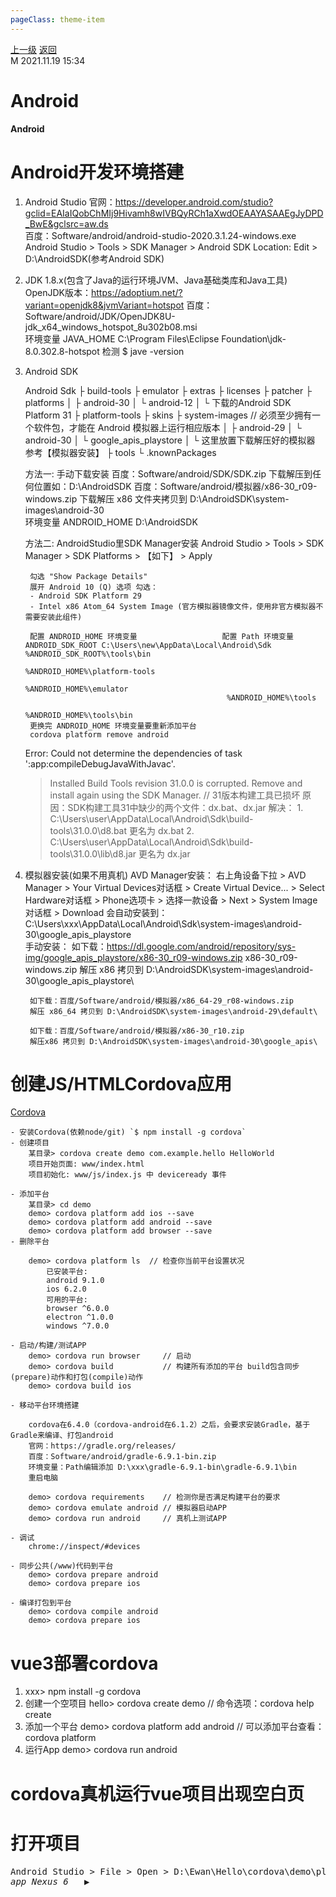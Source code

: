 ```yaml
---
pageClass: theme-item
---
```

<div class="extend-header">
    <div class="info">
        <div class="record">
            <a class="back" href="./">上一级</a>
            <a class="back" href="./">返回</a>
        </div>        
        <div class="mini">
            <span>M 2021.11.19 15:34</span>
        </div>
    </div>
    <div class="content"></div>
</div>
<div class="content-header">
<h1>Android</h1><strong>Android</strong>
</div>
<div class="static-content">



# Android开发环境搭建
1. Android Studio
    官网：https://developer.android.com/studio?gclid=EAIaIQobChMIj9Hivamh8wIVBQyRCh1aXwdOEAAYASAAEgJyDPD_BwE&gclsrc=aw.ds  
    百度：Software/android/android-studio-2020.3.1.24-windows.exe
    Android Studio > Tools > SDK Manager > Android SDK Location: Edit > D:\AndroidSDK(参考Android SDK)

2. JDK 1.8.x(包含了Java的运行环境JVM、Java基础类库和Java工具)
    OpenJDK版本：https://adoptium.net/?variant=openjdk8&jvmVariant=hotspot 
    百度：Software/android/JDK/OpenJDK8U-jdk_x64_windows_hotspot_8u302b08.msi        
    环境变量 JAVA_HOME  C:\Program Files\Eclipse Foundation\jdk-8.0.302.8-hotspot
    检测 $ jave -version

3. Android SDK

    Android Sdk
    ├ build-tools
    ├ emulator
    ├ extras
    ├ licenses
    ├ patcher
    ├ platforms
    │ ├ android-30
    │ └ android-12
    │   └ 下载的Android SDK Platform 31
    ├ platform-tools
    ├ skins
    ├ system-images  // 必须至少拥有一个软件包，才能在 Android 模拟器上运行相应版本
    │ ├ android-29
    │ └ android-30
    │   └ google_apis_playstore
    │     └ 这里放置下载解压好的模拟器 参考【模拟器安装】
    ├ tools
    └ .knownPackages

    方法一: 手动下载安装 
        百度：Software/android/SDK/SDK.zip 下载解压到任何位置如：D:\AndroidSDK
        百度：Software/android/模拟器/x86-30_r09-windows.zip 下载解压 x86 文件夹拷贝到 D:\AndroidSDK\system-images\android-30\
        环境变量 ANDROID_HOME  D:\AndroidSDK 

    方法二: AndroidStudio里SDK Manager安装
        Android Studio > Tools > SDK Manager > SDK Platforms > 【如下】 > Apply

        勾选 "Show Package Details"
        展开 Android 10 (Q) 选项 勾选：
        - Android SDK Platform 29
        - Intel x86 Atom_64 System Image (官方模拟器镜像文件，使用非官方模拟器不需要安装此组件)

        配置 ANDROID_HOME 环境变量                   配置 Path 环境变量                   ANDROID_SDK_ROOT C:\Users\new\AppData\Local\Android\Sdk      %ANDROID_SDK_ROOT%\tools\bin
                                                    %ANDROID_HOME%\platform-tools
                                                    %ANDROID_HOME%\emulator
                                                    %ANDROID_HOME%\tools
                                                    %ANDROID_HOME%\tools\bin
        更换完 ANDROID_HOME 环境变量要重新添加平台
        cordova platform remove android

    Error: Could not determine the dependencies of task ':app:compileDebugJavaWithJavac'.
    > Installed Build Tools revision 31.0.0 is corrupted. Remove and install again using the SDK Manager. // 31版本构建工具已损坏
    原因：SDK构建工具31中缺少的两个文件：dx.bat、dx.jar
    解决：
        1. C:\Users\user\AppData\Local\Android\Sdk\build-tools\31.0.0\d8.bat 更名为 dx.bat
        2. C:\Users\user\AppData\Local\Android\Sdk\build-tools\31.0.0\lib\d8.jar 更名为 dx.jar

4. 模拟器安装(如果不用真机)
    AVD Manager安装：
        右上角设备下拉 > AVD Manager > Your Virtual Devices对话框 > Create Virtual Device... > Select Hardware对话框 > Phone选项卡 > 选择一款设备 > Next > System Image对话框 > Download
        会自动安装到：C:\Users\xxx\AppData\Local\Android\Sdk\system-images\android-30\google_apis_playstore\
    手动安装：
        如下载：https://dl.google.com/android/repository/sys-img/google_apis_playstore/x86-30_r09-windows.zip
        x86-30_r09-windows.zip 解压 x86 拷贝到 D:\AndroidSDK\system-images\android-30\google_apis_playstore\

        如下载：百度/Software/android/模拟器/x86_64-29_r08-windows.zip
        解压 x86_64 拷贝到 D:\AndroidSDK\system-images\android-29\default\

        如下载：百度/Software/android/模拟器/x86-30_r10.zip  
        解压x86 拷贝到 D:\AndroidSDK\system-images\android-30\google_apis\


# 创建JS/HTMLCordova应用
[Cordova](http://cordova.axuer.com/#getstarted)

    - 安装Cordova(依赖node/git) `$ npm install -g cordova`
    - 创建项目
        某目录> cordova create demo com.example.hello HelloWorld
        项目开始页面: www/index.html
        项目初始化: www/js/index.js 中 deviceready 事件

    - 添加平台
        某目录> cd demo
        demo> cordova platform add ios --save
        demo> cordova platform add android --save
        demo> cordova platform add browser --save
    - 删除平台

        demo> cordova platform ls  // 检查你当前平台设置状况
            已安装平台:
            android 9.1.0
            ios 6.2.0
            可用的平台:
            browser ^6.0.0
            electron ^1.0.0
            windows ^7.0.0

    - 启动/构建/测试APP
        demo> cordova run browser     // 启动 
        demo> cordova build           // 构建所有添加的平台 build包含同步(prepare)动作和打包(compile)动作
        demo> cordova build ios   

    - 移动平台环境搭建

        cordova在6.4.0（cordova-android在6.1.2）之后，会要求安装Gradle，基于Gradle来编译、打包android
        官网：https://gradle.org/releases/ 
        百度：Software/android/gradle-6.9.1-bin.zip
        环境变量：Path编辑添加 D:\xxx\gradle-6.9.1-bin\gradle-6.9.1\bin
        重启电脑
       
        demo> cordova requirements    // 检测你是否满足构建平台的要求
        demo> cordova emulate android // 模拟器启动APP
        demo> cordova run android     // 真机上测试APP

    - 调试
        chrome://inspect/#devices

    - 同步公共(/www)代码到平台
        demo> cordova prepare android
        demo> cordova prepare ios

    - 编译打包到平台
        demo> cordova compile android
        demo> cordova prepare ios


# vue3部署cordova
1. xxx> npm install -g cordova
2. 创建一个空项目 hello> cordova create demo // 命令选项：cordova help create
3. 添加一个平台 demo> cordova platform add android // 可以添加平台查看：cordova platform  
4. 运行App demo> cordova run android

# cordova真机运行vue项目出现空白页


# 打开项目

<pre class="code-block"><div class="form-elements">Android Studio &gt; File &gt; Open &gt; D:\Ewan\Hello\cordova\demo\platforms\android\app
<span class="drop-down"><i>app</i></span> <span class="drop-down"><i class="Edited">Nexus 6 </i></span>  ▶
</div></pre>






</div>